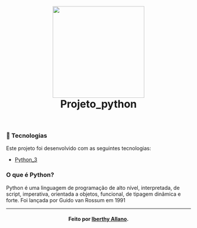 <h1 align="center">
  <img src="https://upload.wikimedia.org/wikipedia/commons/f/f8/Python_logo_and_wordmark.svg" width="250px" /><br>
  Projeto_python
</h1>

<br>

### :bookmark_tabs: Tecnologias
Este projeto foi desenvolvido com as seguintes tecnologias:
- [Python_3](https://nodejs.org/en/)

### O que é Python? <br>
Python é uma linguagem de programação de alto nível, interpretada, de script, imperativa, orientada a objetos, funcional, de tipagem dinâmica e forte. Foi lançada por Guido van Rossum em 1991

---
<h4 align="center">
    Feito por <a href="https://www.linkedin.com/in/iberthy-allano-bba4771a4" target="_blank"> Iberthy Allano</a>.
</h4>
